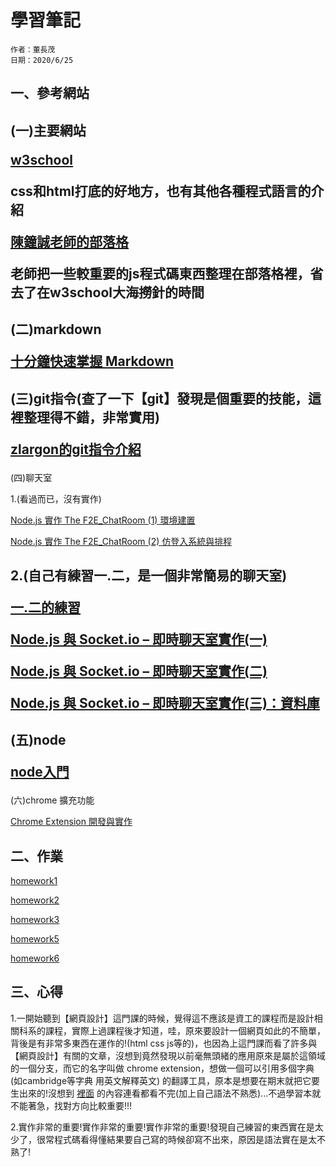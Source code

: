 # 學習筆記

```
作者：董長茂
日期：2020/6/25
```

## 一、參考網站

(一)主要網站</p>
[w3school](https://www.w3schools.com/html/default.asp)</p>
css和html打底的好地方，也有其他各種程式語言的介紹</p>
[陳鐘誠老師的部落格](https://misavo.com/blog/%E9%99%B3%E9%8D%BE%E8%AA%A0)</p>
老師把一些較重要的js程式碼東西整理在部落格裡，省去了在w3school大海撈針的時間</p>
---

(二)markdown</p>
[十分鐘快速掌握 Markdown](https://wcc723.github.io/development/2019/11/23/ten-mins-learn-markdown/)</p>
---

(三)git指令(查了一下【git】發現是個重要的技能，這裡整理得不錯，非常實用)</p>
[zlargon的git指令介紹](https://zlargon.gitbooks.io/git-tutorial/content/)</p>
---

(四)聊天室</p>
1.(看過而已，沒有實作)</p>
[Node.js 實作 The F2E_ChatRoom (1) 環境建置](https://w3c.hexschool.com/blog/e2d9c79d)</p>
[Node.js 實作 The F2E_ChatRoom (2) 仿登入系統與排程](https://w3c.hexschool.com/blog/d6668f69)</p>

2.(自己有練習一.二，是一個非常簡易的聊天室)</p> 
[一.二的練習](https://github.com/mark456tung/wp108b/tree/master/homework/porject2/mark)</p>
[Node.js 與 Socket.io – 即時聊天室實作(一)](http://single9.net/2017/12/node-js-%E8%88%87-socket-io-%E5%8D%B3%E6%99%82%E8%81%8A%E5%A4%A9%E5%AE%A4%E5%AF%A6%E4%BD%9C/)</p>
[Node.js 與 Socket.io – 即時聊天室實作(二)](http://single9.net/2018/01/node-js-%E8%88%87-socket-io-%E5%8D%B3%E6%99%82%E8%81%8A%E5%A4%A9%E5%AE%A4%E5%AF%A6%E4%BD%9C%E4%BA%8C/)</p>
[Node.js 與 Socket.io – 即時聊天室實作(三)：資料庫](http://single9.net/2018/04/node-js-%e8%88%87-socket-io-%e5%8d%b3%e6%99%82%e8%81%8a%e5%a4%a9%e5%ae%a4%e5%af%a6%e4%bd%9c-%e8%b3%87%e6%96%99%e5%ba%ab/)</p>
---

(五)node</p>
[node入門](https://www.nodebeginner.org/index-zh-tw.html#execution-in-the-kongdom-of-verbs)</p>
---

(六)chrome 擴充功能</p>
[Chrome Extension 開發與實作](https://ithelp.ithome.com.tw/articles/10186017)</p>

## 二、作業

[homework1](https://github.com/mark456tung/wp108b/tree/master/homework/homework1)</p>
[homework2](https://github.com/mark456tung/wp108b/tree/master/homework/homework2)</p>
[homework3](https://github.com/mark456tung/wp108b/tree/master/homework/homework3)</p>
[homework5](https://github.com/mark456tung/wp108b/tree/master/homework/homewrok5)</p>
[homework6](https://github.com/mark456tung/wp108b/tree/master/homework/homework6)</p>

## 三、心得
<p1>    1.一開始聽到【網頁設計】這門課的時候，覺得這不應該是資工的課程而是設計相關科系的課程，實際上過課程後才知道，哇，原來要設計一個網頁如此的不簡單，背後是有非常多東西在運作的!(html css js等的)，也因為上這門課而看了許多與【網頁設計】有關的文章，沒想到竟然發現以前毫無頭緒的應用原來是屬於這領域的一個分支，而它的名字叫做 chrome extension，想做一個可以引用多個字典(如cambridge等字典 用英文解釋英文) 的翻譯工具，原本是想要在期末就把它要生出來的!沒想到 [裡面](https://ithelp.ithome.com.tw/articles/10186017) 的內容連看都看不完(加上自己語法不熟悉)...不過學習本就不能著急，找對方向比較重要!!!</p1>

<p2>    2.實作非常的重要!實作非常的重要!實作非常的重要!發現自己練習的東西實在是太少了，很常程式碼看得懂結果要自己寫的時候卻寫不出來，原因是語法實在是太不熟了!</p2>
